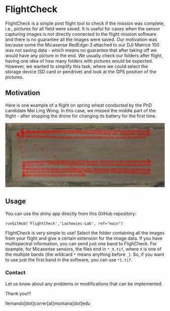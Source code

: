# FlightCheck

FlightCheck is a simple post flight tool to check if the mission was complete, i.e., pictures for all field were saved. It is useful for cases when the sensor capturing images is not directly connected to the flight mission software and there is no guarantee all the images were saved. Our motivation was because some the Micasense RedEdge-3 attached to our DJI Matrice 100 was not saving data - which means no guarantee that after taking off we would have any picture in the end. We usually check our folders after flight, having one idea of how many folders with pictures would be expected. However, we wanted to simplify this task, where we could select the storage device (SD card or pendrive) and look at the GPS position of the pictures.


## Motivation

Here is one example of a flight on spring wheat conducted by the PhD candidate Mei Ling Wong. In this case, we missed the middle part of the flight - after stopping the drone for changing its battery for the first time. 

![](figures/sw_fail.png)


## Usage 

You can use the shiny app directly from this GitHub repository:

```
runGitHub('FlightCheck','Lachowiec-Lab', ref="main")
```

FlightCheck is very simple to use! Select the folder containing all the images from your flight and give a certain extension for the image data. If you have multispectral information, you can send just one band to FlighCheck. For example, for Micasense sensors, the files end in `*_X.tif`, where `X` is one of the multiple bands (the wildcard `*` means anything before `_`). So, if you want to use just the first band in the software, you can use `*1.tif`.


### Contact

Let us know about any problems or modifications that can be implemented. 

Thank you!!!

fernando[dot]correr[at]montana[dot]edu

